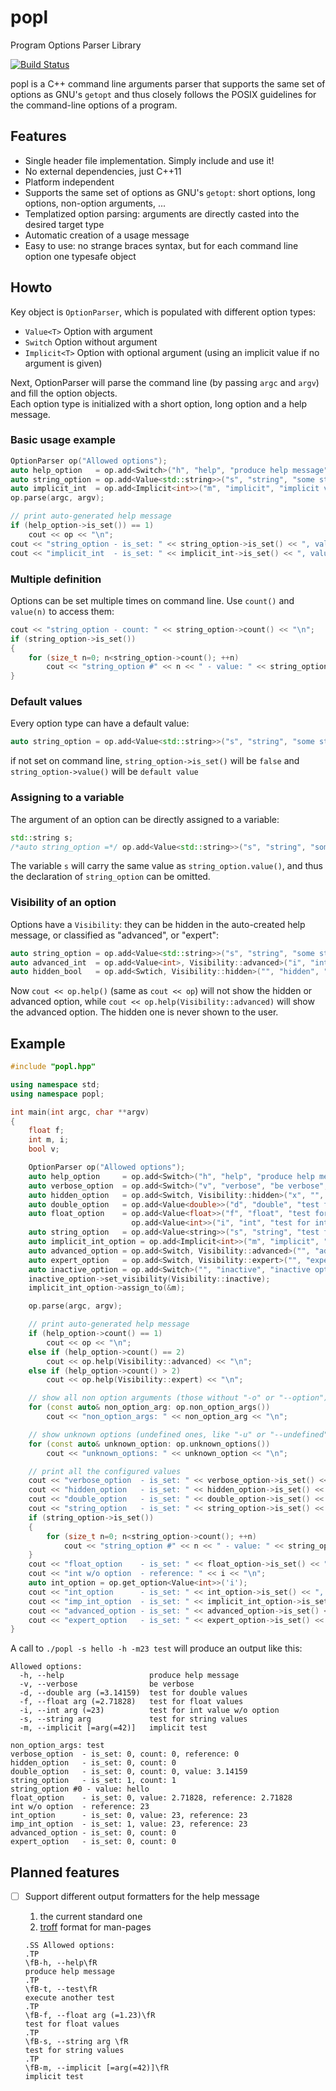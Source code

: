 # popl

Program Options Parser Library

[![Build Status](https://travis-ci.org/badaix/popl.svg?branch=master)](https://travis-ci.org/badaix/popl)

popl is a C++ command line arguments parser that supports the same set of options as GNU's `getopt` and thus closely follows the POSIX guidelines for the command-line options of a program.

## Features
* Single header file implementation. Simply include and use it!
* No external dependencies, just C++11
* Platform independent
* Supports the same set of options as GNU's `getopt`: short options, long options, non-option arguments, ...
* Templatized option parsing: arguments are directly casted into the desired target type
* Automatic creation of a usage message
* Easy to use: no strange braces syntax, but for each command line option one typesafe object 

## Howto
Key object is `OptionParser`, which is populated with different option types:
* `Value<T>` Option with argument  
* `Switch` Option without argument  
* `Implicit<T>` Option with optional argument (using an implicit value if no argument is given)  

Next, OptionParser will parse the command line (by passing `argc` and `argv`) and fill the option objects.  
Each option type is initialized with a short option, long option and a help message.  
### Basic usage example
```C++
OptionParser op("Allowed options");
auto help_option   = op.add<Switch>("h", "help", "produce help message");
auto string_option = op.add<Value<std::string>>("s", "string", "some string value");
auto implicit_int  = op.add<Implicit<int>>("m", "implicit", "implicit value", 42);
op.parse(argc, argv);

// print auto-generated help message
if (help_option->is_set()) == 1)
	cout << op << "\n";
cout << "string_option - is_set: " << string_option->is_set() << ", value: " << string_option->value() << "\n";
cout << "implicit_int  - is_set: " << implicit_int->is_set() << ", value: " << implicit_int->value() << "\n";
```
### Multiple definition
Options can be set multiple times on command line. Use `count()` and `value(n)` to access them:
```C++
cout << "string_option - count: " << string_option->count() << "\n";
if (string_option->is_set())
{
	for (size_t n=0; n<string_option->count(); ++n)
		cout << "string_option #" << n << " - value: " << string_option->value(n) << "\n";
}
```
  
### Default values
Every option type can have a default value:
```C++
auto string_option = op.add<Value<std::string>>("s", "string", "some string value", "default value");
```
if not set on command line, `string_option->is_set()` will be `false` and `string_option->value()` will be `default value` 
  
### Assigning to a variable
The argument of an option can be directly assigned to a variable:
```C++
std::string s;
/*auto string_option =*/ op.add<Value<std::string>>("s", "string", "some string value", "default value", &s);
```
The variable `s` will carry the same value as `string_option.value()`, and thus the declaration of `string_option` can be omitted.  
  
### Visibility of an option
Options have a `Visibility`: they can be hidden in the auto-created help message, or classified as "advanced", or "expert":
```C++
auto string_option = op.add<Value<std::string>>("s", "string", "some string value");
auto advanced_int  = op.add<Value<int>, Visibility::advanced>("i", "integer", "advanced integer value");
auto hidden_bool   = op.add<Swtich, Visibility::hidden>("", "hidden", "hidden flag");
```
Now `cout << op.help()` (same as `cout << op`) will not show the hidden or advanced option, while `cout << op.help(Visibility::advanced)` will show the advanced option. The hidden one is never shown to the user.


## Example
```C++
#include "popl.hpp"

using namespace std;
using namespace popl;

int main(int argc, char **argv)
{
	float f;
	int m, i;
	bool v;

	OptionParser op("Allowed options");
	auto help_option     = op.add<Switch>("h", "help", "produce help message");
	auto verbose_option  = op.add<Switch>("v", "verbose", "be verbose", &v);
	auto hidden_option   = op.add<Switch, Visibility::hidden>("x", "", "hidden option");
	auto double_option   = op.add<Value<double>>("d", "double", "test for double values", 3.14159265359);
	auto float_option    = op.add<Value<float>>("f", "float", "test for float values", 2.71828182845f, &f);
	                       op.add<Value<int>>("i", "int", "test for int value w/o option", 23, &i);
	auto string_option   = op.add<Value<string>>("s", "string", "test for string values");
	auto implicit_int_option = op.add<Implicit<int>>("m", "implicit", "implicit test", 42);
	auto advanced_option = op.add<Switch, Visibility::advanced>("", "advanced", "advanced option");
	auto expert_option   = op.add<Switch, Visibility::expert>("", "expert", "expert option");
	auto inactive_option = op.add<Switch>("", "inactive", "inactive option");
	inactive_option->set_visibility(Visibility::inactive);
	implicit_int_option->assign_to(&m);

	op.parse(argc, argv);

	// print auto-generated help message
	if (help_option->count() == 1)
		cout << op << "\n";
	else if (help_option->count() == 2)
		cout << op.help(Visibility::advanced) << "\n";
	else if (help_option->count() > 2)
		cout << op.help(Visibility::expert) << "\n";

	// show all non option arguments (those without "-o" or "--option")
	for (const auto& non_option_arg: op.non_option_args())
		cout << "non_option_args: " << non_option_arg << "\n";

	// show unknown options (undefined ones, like "-u" or "--undefined")
	for (const auto& unknown_option: op.unknown_options())
		cout << "unknown_options: " << unknown_option << "\n";

	// print all the configured values
	cout << "verbose_option  - is_set: " << verbose_option->is_set() << ", count: " << verbose_option->count() << ", reference: " << v << "\n";
	cout << "hidden_option   - is_set: " << hidden_option->is_set() << ", count: " << hidden_option->count() << "\n";
	cout << "double_option   - is_set: " << double_option->is_set() << ", count: " << double_option->count() << ", value: " << double_option->value() << "\n";
	cout << "string_option   - is_set: " << string_option->is_set() << ", count: " << string_option->count() << "\n";
	if (string_option->is_set())
	{
	  	for (size_t n=0; n<string_option->count(); ++n)
			cout << "string_option #" << n << " - value: " << string_option->value(n) << "\n";
	}
	cout << "float_option    - is_set: " << float_option->is_set() << ", value: " << float_option->value() << ", reference: " << f << "\n";
	cout << "int w/o option  - reference: " << i << "\n";
	auto int_option = op.get_option<Value<int>>('i');
	cout << "int_option      - is_set: " << int_option->is_set() << ", value: " << int_option->value() << ", reference: " << i << "\n";
	cout << "imp_int_option  - is_set: " << implicit_int_option->is_set() << ", value: " << implicit_int_option->value() << ", reference: " << m << "\n";
	cout << "advanced_option - is_set: " << advanced_option->is_set() << ", count: " << advanced_option->count() << "\n";
	cout << "expert_option   - is_set: " << expert_option->is_set() << ", count: " << expert_option->count() << "\n";
}
```

A call to `./popl -s hello -h -m23 test` will produce an output like this:

```
Allowed options:
  -h, --help                   produce help message
  -v, --verbose                be verbose
  -d, --double arg (=3.14159)  test for double values
  -f, --float arg (=2.71828)   test for float values
  -i, --int arg (=23)          test for int value w/o option
  -s, --string arg             test for string values
  -m, --implicit [=arg(=42)]   implicit test

non_option_args: test
verbose_option  - is_set: 0, count: 0, reference: 0
hidden_option   - is_set: 0, count: 0
double_option   - is_set: 0, count: 0, value: 3.14159
string_option   - is_set: 1, count: 1
string_option #0 - value: hello
float_option    - is_set: 0, value: 2.71828, reference: 2.71828
int w/o option  - reference: 23
int_option      - is_set: 0, value: 23, reference: 23
imp_int_option  - is_set: 1, value: 23, reference: 23
advanced_option - is_set: 0, count: 0
expert_option   - is_set: 0, count: 0
```

## Planned features

- [ ] Support different output formatters for the help message
  1. the current standard one
  2. [troff](https://en.wikipedia.org/wiki/Troff) format for man-pages
 
    ```troff
    .SS Allowed options:
    .TP
    \fB-h, --help\fR
    produce help message
    .TP
    \fB-t, --test\fR
    execute another test
    .TP
    \fB-f, --float arg (=1.23)\fR
    test for float values
    .TP
    \fB-s, --string arg \fR
    test for string values
    .TP
    \fB-m, --implicit [=arg(=42)]\fR
    implicit test
    ```
